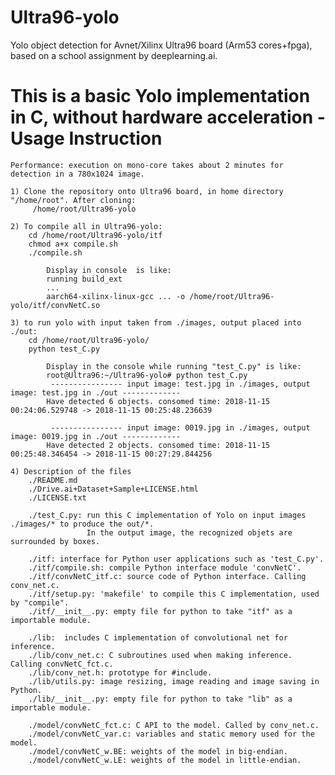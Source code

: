 # Ultra96-yolo
Yolo object detection for Avnet/Xilinx Ultra96 board (Arm53 cores+fpga), based on a school assignment by deeplearning.ai.

This is a basic Yolo implementation in C, without hardware acceleration - Usage Instruction
===========================================================================================
    Performance: execution on mono-core takes about 2 minutes for detection in a 780x1024 image.
    
    1) Clone the repository onto Ultra96 board, in home directory "/home/root". After cloning:
         /home/root/Ultra96-yolo
    
    2) To compile all in Ultra96-yolo:
        cd /home/root/Ultra96-yolo/itf
        chmod a+x compile.sh
        ./compile.sh
        
            Display in console  is like:
            running build_ext
            ...
            aarch64-xilinx-linux-gcc ... -o /home/root/Ultra96-yolo/itf/convNetC.so	
    
    3) to run yolo with input taken from ./images, output placed into ./out:    
        cd /home/root/Ultra96-yolo/
        python test_C.py
    	
            Display in the console while running "test_C.py" is like:
            root@Ultra96:~/Ultra96-yolo# python test_C.py
             ---------------- input image: test.jpg in ./images, output image: test.jpg in ./out -------------
            Have detected 6 objects. consomed time: 2018-11-15 00:24:06.529748 -> 2018-11-15 00:25:48.236639
            
             ---------------- input image: 0019.jpg in ./images, output image: 0019.jpg in ./out -------------
            Have detected 2 objects. consomed time: 2018-11-15 00:25:48.346454 -> 2018-11-15 00:27:29.844256
    
    4) Description of the files
    	./README.md
    	./Drive.ai+Dataset+Sample+LICENSE.html
    	./LICENSE.txt
    	
    	./test_C.py: run this C implementation of Yolo on input images ./images/* to produce the out/*. 
    	             In the output image, the recognized objets are surrounded by boxes.
    	
    	./itf: interface for Python user applications such as 'test_C.py'.
    	./itf/compile.sh: compile Python interface module 'convNetC'.
    	./itf/convNetC_itf.c: source code of Python interface. Calling conv_net.c.
    	./itf/setup.py: 'makefile' to compile this C implementation, used by "compile".
    	./itf/__init__.py: empty file for python to take "itf" as a importable module.	
    		
    	./lib:  includes C implementation of convolutional net for inference.
    	./lib/conv_net.c: C subroutines used when making inference. Calling convNetC_fct.c.
    	./lib/conv_net.h: prototype for #include.
    	./lib/utils.py: image resizing, image reading and image saving in Python.
    	./lib/__init__.py: empty file for python to take "lib" as a importable module.	
    	
    	./model/convNetC_fct.c: C API to the model. Called by conv_net.c.
    	./model/convNetC_var.c: variables and static memory used for the model.
    	./model/convNetC_w.BE: weights of the model in big-endian.
    	./model/convNetC_w.LE: weights of the model in little-endian.
    

    
    
    
